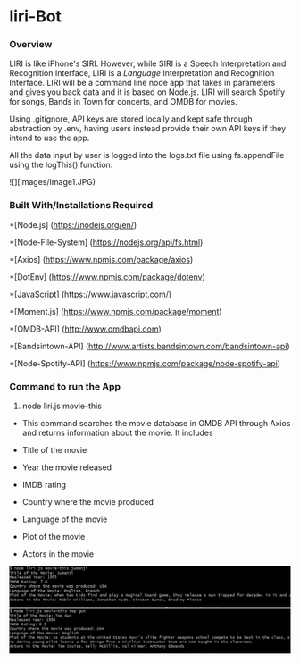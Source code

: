 # liri-Bot
### Overview
LIRI is like iPhone's SIRI. However, while SIRI is a Speech Interpretation and Recognition Interface, LIRI is a _Language_ Interpretation and Recognition Interface.
LIRI will be a command line node app that takes in parameters and gives you back data and it is based on Node.js.
 LIRI will search Spotify for songs, Bands in Town for concerts, and OMDB for movies.


Using .gitignore, API keys are stored locally and kept safe through abstraction by .env, having users instead provide their own API keys if they intend to use the app.

All the data input by user is logged into the logs.txt file using fs.appendFile using the logThis() function.

![][images/Image1.JPG)

### Built With/Installations Required

*[Node.js] (https://nodejs.org/en/)

*[Node-File-System] (https://nodejs.org/api/fs.html)

*[Axios] (https://www.npmjs.com/package/axios)

*[DotEnv] (https://www.npmjs.com/package/dotenv)

*[JavaScript] (https://www.javascript.com/)

*[Moment.js] (https://www.npmjs.com/package/moment)

*[OMDB-API] (http://www.omdbapi.com)

*[Bandsintown-API] (http://www.artists.bandsintown.com/bandsintown-api)

*[Node-Spotify-API] (https://www.npmjs.com/package/node-spotify-api)

### Command to run the App

1. node liri.js movie-this <movie name>

*  This command searches the movie database in OMDB API through Axios and returns information about the movie.
   It includes 

* Title of the movie
* Year the movie released
* IMDB rating
* Country where the movie produced
* Language of the movie
* Plot of the movie
* Actors in the movie

![](images/Movie-this1.PNG)
![](images/Movie-this2.PNG)